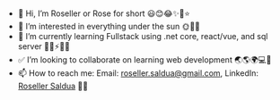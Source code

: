 - 👋 Hi, I’m Roseller or Rose for short 😃😊😂✨🌟⭐
- 👀 I’m interested in everything under the sun 🌞🌻🔆
- 🌱 I’m currently learning Fullstack using .net core, react/vue, and sql server 💯💡⚡🚥🚦
- ✅ I’m looking to collaborate on learning web development 🌏🌎🌍💻🧠
- 📫 How to reach me: Email: roseller.saldua@gmail.com, LinkedIn: [Roseller Saldua](https://www.linkedin.com/in/roseller-saldua/) 📧🎉

<!---
rsalduajr/rsalduajr is a ✨ special ✨ repository because its `README.md` (this file) appears on your GitHub profile.
You can click the Preview link to take a look at your changes.
--->
